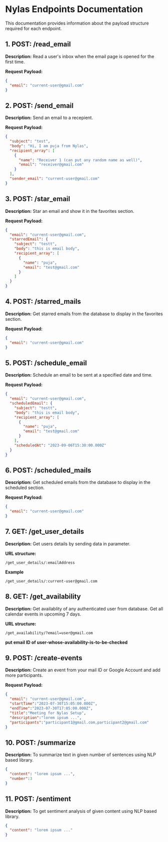 # Nylas Endpoints Documentation

This documentation provides information about the payload structure required for each endpoint.

## 1. POST: /read_email

**Description:**
Read a user's inbox when the email page is opened for the first time.

**Request Payload:**

```json
{
  "email": "current-user@gmail.com"
}
```

## 2. POST: /send_email

**Description:**
Send an email to a recepient.

**Request Payload:**

```json
{
  "subject": "test",
  "body": "Hi, I am puja from Nylas",
  "recipient_array": [
    {
      "name": "Receiver 1 (can put any random name as well)",
      "email": "receiver@gmail.com"
    }
  ],
  "sender_email": "current-user@gmail.com"
}
```

## 3. POST: /star_email

**Description:**
Star an email and show it in the favorites section.

**Request Payload:**

```json
{
  "email": "current-user@gmail.com",
  "starredEmail": {
    "subject": "testt",
    "body": "this is email body",
    "recipient_array": [
      {
        "name": "puja",
        "email": "test@gmail.com"
      }
    ]
  }
}
```

## 4. POST: /starred_mails

**Description:**
Get starred emails from the database to display in the favorites section.

**Request Payload:**

```json
{
  "email": "current-user@gmail.com"
}
```

## 5. POST: /schedule_email

**Description:**
Schedule an email to be sent at a specified date and time.

**Request Payload:**

```json
{
  "email": "current-user@gmail.com",
  "scheduledEmail": {
    "subject": "testt",
    "body": "this is email body",
    "recipient_array": [
      {
        "name": "puja",
        "email": "test@gmail.com"
      }
    ],
    "scheduledAt": "2023-09-06T15:30:00.000Z"
  }
}
```

## 6. POST: /scheduled_mails

**Description:**
Get scheduled emails from the database to display in the scheduled section.

**Request Payload:**

```json
{
  "email": "current-user@gmail.com"
}
```

## 7. GET: /get_user_details

**Description:**
Get users details by sending data in parameter.

**URL structure:**

```
/get_user_details/:emailAddress
```

**Example**

```
/get_user_details/:current-user@gmail.com
```

## 8. GET: /get_availability

**Description:**
Get availablity of any authenticated user from database. Get all calendar events in upcoming 7 days.

**URL structure:**

```
/get_availability/?email=user@gmail.com
```

<strong>put email ID of user-whose-availability-is-to-be-checked</strong>

## 9. POST: /create-events

**Description:**
Create an event from your mail ID or Google Account and add more participants.

**Request Payload:**

```json
{
  "email": "current-user@gmail.com",
  "startTime":"2023-07-30T15:05:00.000Z",
  "endTime":"2023-07-30T17:05:00.000Z",
  "title":"Meeting for Nylas Setup",
  "description":"lorem ipsum ...",
  "participants":"participant1@gmail.com,participant2@gmail.com"
}
```

## 10. POST: /summarize

**Description:**
To summarize text in given number of sentences using NLP based library.

```json
{
  "content": "lorem ipsum ...",
  "number":3
}
```

## 11. POST: /sentiment

**Description:**
To get sentiment analysis of given content using NLP based library.

```json
{
  "content": "lorem ipsum ..."
}
```
